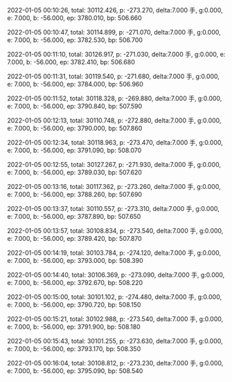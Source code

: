 2022-01-05 00:10:26, total: 30112.426, p: -273.270, delta:7.000 手, g:0.000, e: 7.000, b: -56.000, ep: 3780.010, bp: 506.660

2022-01-05 00:10:47, total: 30114.899, p: -271.070, delta:7.000 手, g:0.000, e: 7.000, b: -56.000, ep: 3782.530, bp: 506.700

2022-01-05 00:11:10, total: 30126.917, p: -271.030, delta:7.000 手, g:0.000, e: 7.000, b: -56.000, ep: 3782.410, bp: 506.680

2022-01-05 00:11:31, total: 30119.540, p: -271.680, delta:7.000 手, g:0.000, e: 7.000, b: -56.000, ep: 3784.000, bp: 506.960

2022-01-05 00:11:52, total: 30118.328, p: -269.880, delta:7.000 手, g:0.000, e: 7.000, b: -56.000, ep: 3790.840, bp: 507.590

2022-01-05 00:12:13, total: 30110.748, p: -272.880, delta:7.000 手, g:0.000, e: 7.000, b: -56.000, ep: 3790.000, bp: 507.860

2022-01-05 00:12:34, total: 30118.963, p: -273.470, delta:7.000 手, g:0.000, e: 7.000, b: -56.000, ep: 3791.090, bp: 508.070

2022-01-05 00:12:55, total: 30127.267, p: -271.930, delta:7.000 手, g:0.000, e: 7.000, b: -56.000, ep: 3789.030, bp: 507.620

2022-01-05 00:13:16, total: 30117.362, p: -273.260, delta:7.000 手, g:0.000, e: 7.000, b: -56.000, ep: 3788.260, bp: 507.690

2022-01-05 00:13:37, total: 30110.557, p: -273.310, delta:7.000 手, g:0.000, e: 7.000, b: -56.000, ep: 3787.890, bp: 507.650

2022-01-05 00:13:57, total: 30108.834, p: -273.540, delta:7.000 手, g:0.000, e: 7.000, b: -56.000, ep: 3789.420, bp: 507.870

2022-01-05 00:14:19, total: 30103.784, p: -274.120, delta:7.000 手, g:0.000, e: 7.000, b: -56.000, ep: 3793.000, bp: 508.390

2022-01-05 00:14:40, total: 30106.369, p: -273.090, delta:7.000 手, g:0.000, e: 7.000, b: -56.000, ep: 3792.670, bp: 508.220

2022-01-05 00:15:00, total: 30101.102, p: -274.480, delta:7.000 手, g:0.000, e: 7.000, b: -56.000, ep: 3790.720, bp: 508.150

2022-01-05 00:15:21, total: 30102.988, p: -273.540, delta:7.000 手, g:0.000, e: 7.000, b: -56.000, ep: 3791.900, bp: 508.180

2022-01-05 00:15:43, total: 30101.255, p: -273.630, delta:7.000 手, g:0.000, e: 7.000, b: -56.000, ep: 3793.170, bp: 508.350

2022-01-05 00:16:04, total: 30108.812, p: -273.230, delta:7.000 手, g:0.000, e: 7.000, b: -56.000, ep: 3795.090, bp: 508.540